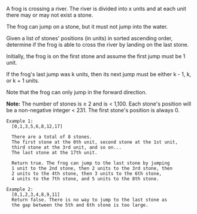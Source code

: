 A frog is crossing a river. The river is divided into x units and at each unit there may or may not exist a stone. 

The frog can jump on a stone, but it must not jump into the water.

Given a list of stones' positions (in units) in sorted ascending order, determine if the frog is able to cross the river by landing on the last stone. 

Initially, the frog is on the first stone and assume the first jump must be 1 unit.

If the frog's last jump was k units, then its next jump must be either k - 1, k, or k + 1 units. 

Note that the frog can only jump in the forward direction.

**Note:**
  The number of stones is ≥ 2 and is < 1,100.
  Each stone's position will be a non-negative integer < 231.
  The first stone's position is always 0.

```
Example 1:
  [0,1,3,5,6,8,12,17]

  There are a total of 8 stones.
  The first stone at the 0th unit, second stone at the 1st unit,
  third stone at the 3rd unit, and so on...
  The last stone at the 17th unit.

  Return true. The frog can jump to the last stone by jumping 
  1 unit to the 2nd stone, then 2 units to the 3rd stone, then 
  2 units to the 4th stone, then 3 units to the 6th stone, 
  4 units to the 7th stone, and 5 units to the 8th stone.

Example 2:
  [0,1,2,3,4,8,9,11]
  Return false. There is no way to jump to the last stone as 
  the gap between the 5th and 6th stone is too large.
```